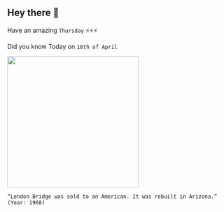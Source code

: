 ## Hey there 👋
Have an amazing `Thursday` ⚡⚡⚡

Did you know Today on `18th of April`
 
 [<img src="https://upload.wikimedia.org/wikipedia/commons/2/25/London_Bridge_Lake_Havasu%2C_aerial_view_1973%2C_Film0_A_6-11-b.jpg" width="300" />](https://londonist.com/2013/04/londonbridge#:~:text=45%20years%20ago%20today%2C%20London,reassembled%20and%20still%20stands%20today.) 
 ```
“London Bridge was sold to an American. It was rebuilt in Arizona.” (Year: 1968)
```
